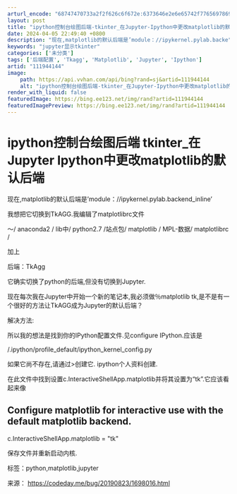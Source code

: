 ```yaml
---
arturl_encode: "68747470733a2f2f626c6f672e:6373646e2e6e65742f77656978696e5f34323639363333332f:61727469636c652f64657461696c732f313131393434313434"
layout: post
title: "ipython控制台绘图后端-tkinter_在Jupyter-Ipython中更改matplotlib的默认后端"
date: 2024-04-05 22:49:40 +0800
description: "现在,matplotlib的默认后端是’module：//ipykernel.pylab.backe"
keywords: "jupyter显示tkinter"
categories: ['未分类']
tags: ['后端配置', 'Tkagg', 'Matplotlib', 'Jupyter', 'Ipython']
artid: "111944144"
image:
    path: https://api.vvhan.com/api/bing?rand=sj&artid=111944144
    alt: "ipython控制台绘图后端-tkinter_在Jupyter-Ipython中更改matplotlib的默认后端"
render_with_liquid: false
featuredImage: https://bing.ee123.net/img/rand?artid=111944144
featuredImagePreview: https://bing.ee123.net/img/rand?artid=111944144
---
```


# ipython控制台绘图后端 tkinter\_在Jupyter Ipython中更改matplotlib的默认后端

现在,matplotlib的默认后端是’module：//ipykernel.pylab.backend\_inline’

我想把它切换到TkAGG.我编辑了matplotlibrc文件

〜/ anaconda2 / lib中/ python2.7 /站点包/ matplotlib / MPL-数据/ matplotlibrc /

加上

后端：TkAgg

它确实切换了python的后端,但没有切换到Jupyter.

现在每次我在Jupyter中开始一个新的笔记本,我必须做％matplotlib tk,是不是有一个很好的方法让TkAGG成为Jupyter的默认后端？

解决方法:

所以我的想法是找到你的IPython配置文件.见configure IPython.应该是

/.ipython/profile\_default/ipython\_kernel\_config.py

如果它尚不存在,请通过>创建它. ipython个人资料创建.

在此文件中找到设置c.InteractiveShellApp.matplotlib并将其设置为“tk”.它应该看起来像

## Configure matplotlib for interactive use with the default matplotlib backend.

c.InteractiveShellApp.matplotlib = "tk"

保存文件并重新启动内核.

标签：python,matplotlib,jupyter

来源： https://codeday.me/bug/20190823/1698016.html